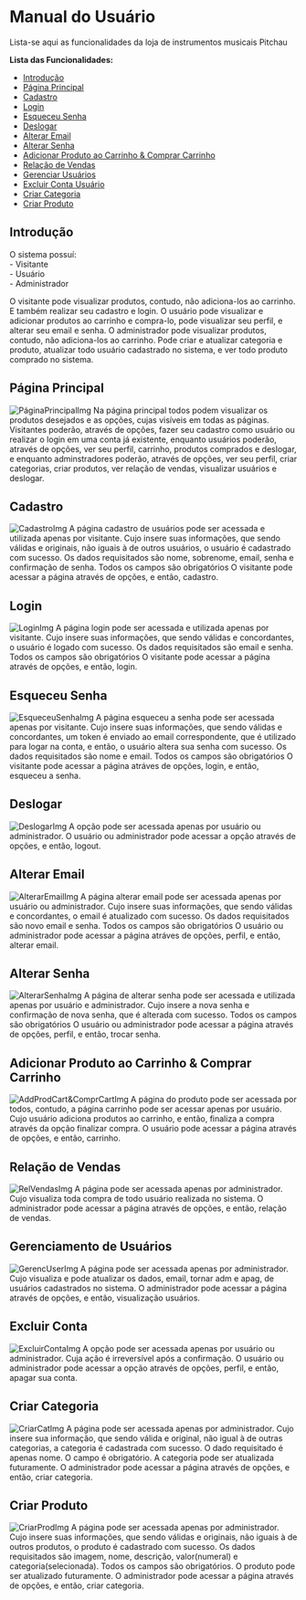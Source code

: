 <!-- Atualizar imagens -->

# Manual do Usuário

Lista-se aqui as funcionalidades da loja de instrumentos musicais Pitchau

**Lista das Funcionalidades:**
 - [Introdução](#Introdução)
 - [Página Principal](#Página-Principal)
 - [Cadastro](#Cadastro)
 - [Login](#Login)
 - [Esqueceu Senha](#Esqueceu-Senha)
 - [Deslogar](#Deslogar)
 - [Alterar Email](#Alterar-Email)
 - [Alterar Senha](#Alterar-Senha)
 - [Adicionar Produto ao Carrinho & Comprar Carrinho](#Adicionar-Produto-ao-Carrinho-&-Comprar-Carrinho)
 - [Relação de Vendas](#Relação-de-Vendas)
 - [Gerenciar Usuários](#Gerenciamento-de-Usuários)
 - [Excluir Conta Usuário](#Excluir-Conta)
 - [Criar Categoria](#Criar-Categoria)
 - [Criar Produto](#Criar-Produto)

## Introdução
   O sistema possuí:
      <br>- Visitante
      <br>- Usuário
      <br>- Administrador

   O visitante pode visualizar produtos, contudo, não adiciona-los ao carrinho. E também realizar seu cadastro e login.
   O usuário pode visualizar e adicionar produtos ao carrinho e compra-lo, pode visualizar seu perfil, e alterar seu email e senha.
   O administrador pode visualizar produtos, contudo, não adiciona-los ao carrinho. Pode criar e atualizar categoria e produto, atualizar todo usuário cadastrado no sistema, e ver todo produto comprado no sistema.

## Página Principal
![PáginaPrincipalImg](/docs/ManualImagens/1.png)
    Na página principal todos podem visualizar os produtos desejados e as opções, cujas visíveis em todas as páginas. Visitantes poderão, através de opções, fazer seu cadastro como usuário ou realizar o login em uma conta já existente, enquanto usuários poderão, através de opções, ver seu perfil, carrinho, produtos comprados e deslogar, e enquanto adminstradores poderão, através de opções, ver seu perfil, criar categorias, criar produtos, ver relação de vendas, visualizar usuários e deslogar.

## Cadastro
![CadastroImg](/docs/ManualImagens/2.png)
    A página cadastro de usuários pode ser acessada e utilizada apenas por visitante. Cujo insere suas informações, que sendo válidas e originais, não iguais à de outros usuários, o usuário é cadastrado com sucesso. Os dados requisitados são nome, sobrenome, email, senha e confirmação de senha. Todos os campos são obrigatórios
    O visitante pode acessar a página através de opções, e então, cadastro.

## Login
![LoginImg](/docs/ManualImagens/3.png)
    A página login pode ser acessada e utilizada apenas por visitante. Cujo insere suas informações, que sendo válidas e concordantes, o usuário é logado com sucesso. Os dados requisitados são email e senha. Todos os campos são obrigatórios
    O visitante pode acessar a página através de opções, e então, login.

## Esqueceu Senha
![EsqueceuSenhaImg](/docs/ManualImagens/5.png)
    A página esqueceu a senha pode ser acessada apenas por visitante. Cujo insere suas informações, que sendo válidas e concordantes, um token é enviado ao email correspondente, que é utilizado para logar na conta, e então, o usuário altera sua senha com sucesso. Os dados requisitados são nome e email. Todos os campos são obrigatórios
    O visitante pode acessar a página atráves de opções, login, e então, esqueceu a senha.

<!--
## Alterar Nome
![Print cadastro](foto-cadastro.png)
    A página alterar nome pode ser acessada apenas por usuário ou administrador. Cujo insere o novo nome, que é alterado com sucesso.
    O usuário ou administrador pode acessar a página através de opções, perfil, e então, alterar nome.
-->

## Deslogar
![DeslogarImg](/docs/ManualImagens/9.png)
    A opção pode ser acessada apenas por usuário ou administrador.
    O usuário ou administrador pode acessar a opção através de opções, e então, logout.

## Alterar Email
![AlterarEmailImg](/docs/ManualImagens/6.png)
    A página alterar email pode ser acessada apenas por usuário ou administrador. Cujo insere suas informações, que sendo válidas e concordantes, o email é atualizado com sucesso. Os dados requisitados são novo email e senha. Todos os campos são obrigatórios
    O usuário ou administrador pode acessar a página atráves de opções, perfil, e então, alterar email.

## Alterar Senha
![AlterarSenhaImg](/docs/ManualImagens/4.png)
    A página de alterar senha pode ser acessada e utilizada apenas por usuário e administrador. Cujo insere a nova senha e confirmação de nova senha, que é alterada com sucesso. Todos os campos são obrigatórios
    O usuário ou administrador pode acessar a página através de opções, perfil, e então, trocar senha.

## Adicionar Produto ao Carrinho & Comprar Carrinho
![AddProdCart&ComprCartImg](/docs/ManualImagens/7.png)
    A página do produto pode ser acessada por todos, contudo, a página carrinho pode ser acessar apenas por usuário. Cujo usuário adiciona produtos ao carrinho, e então, finaliza a compra através da opção finalizar compra.
    O usuário pode acessar a página através de opções, e então, carrinho.

## Relação de Vendas
![RelVendasImg](/docs/ManualImagens/13.png)
    A página pode ser acessada apenas por administrador. Cujo visualiza toda compra de todo usuário realizada no sistema.
    O administrador pode acessar a página através de opções, e então, relação de vendas.

## Gerenciamento de Usuários
![GerencUserImg](/docs/ManualImagens/14.png)
    A página pode ser acessada apenas por administrador. Cujo visualiza e pode atualizar os dados, email, tornar adm e apag, de usuários cadastrados no sistema.
    O administrador pode acessar a página através de opções, e então, visualização usuários.

## Excluir Conta
![ExcluirContaImg](/docs/ManualImagens/10.png)
    A opção pode ser acessada apenas por usuário ou administrador. Cuja ação é irreversível após a confirmação.
    O usuário ou administrador pode acessar a opção através de opções, perfil, e então, apagar sua conta.

<!-- Administrador -->

## Criar Categoria
![CriarCatImg](/docs/ManualImagens/11.png)
    A página pode ser acessada apenas por administrador. Cujo insere sua informação, que sendo válida e original, não igual à de outras categorias, a categoria é cadastrada com sucesso. O dado requisitado é apenas nome. O campo é obrigatório. A categoria pode ser atualizada futuramente.
    O administrador pode acessar a página através de opções, e então, criar categoria.

## Criar Produto
![CriarProdImg](/docs/ManualImagens/12.png)
    A página pode ser acessada apenas por administrador. Cujo insere suas informações, que sendo válidas e originais, não iguais à de outros produtos, o produto é cadastrado com sucesso. Os dados requisitados são imagem, nome, descrição, valor(numeral) e categoria(selecionada). Todos os campos são obrigatórios. O produto pode ser atualizado futuramente.
    O administrador pode acessar a página através de opções, e então, criar categoria.
